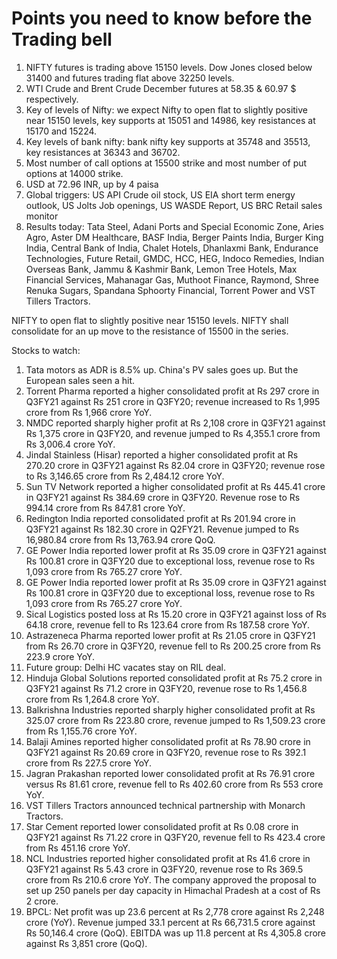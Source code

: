 # Points you need to know before the Trading bell
1. NIFTY futures is trading above 15150 levels. Dow Jones closed below 31400 and futures trading flat above 32250 levels.
2. WTI Crude and Brent Crude December futures at 58.35 & 60.97 $ respectively. 
3. Key of levels of Nifty: we expect Nifty to open flat to slightly positive near 15150 levels, key supports at 15051 and 14986, key resistances at 15170 and 15224.
4. Key levels of bank nifty: bank nifty key supports at 35748 and 35513, key resistances at 36343 and 36702.
5. Most number of call options at 15500 strike and most number of put options at 14000 strike.
6. USD at 72.96 INR, up by 4 paisa
7. Global triggers: US API Crude oil stock, US EIA short term energy outlook, US Jolts Job openings, US WASDE Report, US BRC Retail sales monitor
8. Results today: Tata Steel, Adani Ports and Special Economic Zone, Aries Agro, Aster DM Healthcare, BASF India, Berger Paints India, Burger King India, Central Bank of India, Chalet Hotels, Dhanlaxmi Bank, Endurance Technologies, Future Retail, GMDC, HCC, HEG, Indoco Remedies, Indian Overseas Bank, Jammu & Kashmir Bank, Lemon Tree Hotels, Max Financial Services, Mahanagar Gas, Muthoot Finance, Raymond, Shree Renuka Sugars, Spandana Sphoorty Financial, Torrent Power and VST Tillers Tractors. 

NIFTY to open flat to slightly positive near 15150 levels. NIFTY shall consolidate for an up move to the resistance of 15500 in the series.

Stocks to watch:
1. Tata motors as ADR is 8.5% up. China's PV sales goes up. But the European sales seen a hit.
2. Torrent Pharma reported a higher consolidated profit at Rs 297 crore in Q3FY21 against Rs 251 crore in Q3FY20; revenue increased to Rs 1,995 crore from Rs 1,966 crore YoY.
3. NMDC reported sharply higher profit at Rs 2,108 crore in Q3FY21 against Rs 1,375 crore in Q3FY20, and revenue jumped to Rs 4,355.1 crore from Rs 3,006.4 crore YoY.
4. Jindal Stainless (Hisar) reported a higher consolidated profit at Rs 270.20 crore in Q3FY21 against Rs 82.04 crore in Q3FY20; revenue rose to Rs 3,146.65 crore from Rs 2,484.12 crore YoY.
5. Sun TV Network reported a higher consolidated profit at Rs 445.41 crore in Q3FY21 against Rs 384.69 crore in Q3FY20. Revenue rose to Rs 994.14 crore from Rs 847.81 crore YoY.
6. Redington India reported consolidated profit at Rs 201.94 crore in Q3FY21 against Rs 182.30 crore in Q2FY21. Revenue jumped to Rs 16,980.84 crore from Rs 13,763.94 crore QoQ.
7. GE Power India reported lower profit at Rs 35.09 crore in Q3FY21 against Rs 100.81 crore in Q3FY20 due to exceptional loss, revenue rose to Rs 1,093 crore from Rs 765.27 crore YoY.
8. GE Power India reported lower profit at Rs 35.09 crore in Q3FY21 against Rs 100.81 crore in Q3FY20 due to exceptional loss, revenue rose to Rs 1,093 crore from Rs 765.27 crore YoY.
9. Sical Logistics posted loss at Rs 15.20 crore in Q3FY21 against loss of Rs 64.18 crore, revenue fell to Rs 123.64 crore from Rs 187.58 crore YoY.
10. Astrazeneca Pharma reported lower profit at Rs 21.05 crore in Q3FY21 from Rs 26.70 crore in Q3FY20, revenue fell to Rs 200.25 crore from Rs 223.9 crore YoY.
11. Future group: Delhi HC vacates stay on RIL deal.
12. Hinduja Global Solutions reported consolidated profit at Rs 75.2 crore in Q3FY21 against Rs 71.2 crore in Q3FY20, revenue rose to Rs 1,456.8 crore from Rs 1,264.8 crore YoY.
13. Balkrishna Industries reported sharply higher consolidated profit at Rs 325.07 crore from Rs 223.80 crore, revenue jumped to Rs 1,509.23 crore from Rs 1,155.76 crore YoY.
14. Balaji Amines reported higher consolidated profit at Rs 78.90 crore in Q3FY21 against Rs 20.69 crore in Q3FY20, revenue rose to Rs 392.1 crore from Rs 227.5 crore YoY.
15. Jagran Prakashan reported lower consolidated profit at Rs 76.91 crore versus Rs 81.61 crore, revenue fell to Rs 402.60 crore from Rs 553 crore YoY.
16. VST Tillers Tractors announced technical partnership with Monarch Tractors.
17. Star Cement reported lower consolidated profit at Rs 0.08 crore in Q3FY21 against Rs 71.22 crore in Q3FY20, revenue fell to Rs 423.4 crore from Rs 451.16 crore YoY.
18. NCL Industries reported higher consolidated profit at Rs 41.6 crore in Q3FY21 against Rs 5.43 crore in Q3FY20, revenue rose to Rs 369.5 crore from Rs 210.6 crore YoY. The company approved the proposal to set up 250 panels per day capacity in Himachal Pradesh at a cost of Rs 2 crore.
19. BPCL: Net profit was up 23.6 percent at Rs 2,778 crore against Rs 2,248 crore (YoY). Revenue jumped 33.1 percent at Rs 66,731.5 crore against Rs 50,146.4 crore (QoQ). EBITDA was up 11.8 percent at Rs 4,305.8 crore against Rs 3,851 crore (QoQ).






